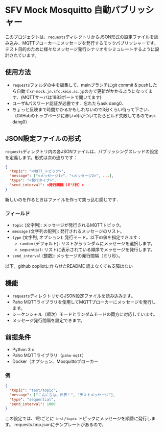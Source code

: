 # SFV Mock Mosquitto 自動パブリッシャー

このプロジェクトは、`requests`ディレクトリからJSON形式の設定ファイルを読み込み、MQTTブローカーにメッセージを発行するモックパブリッシャーです。テスト目的のために様々なメッセージ発行シナリオをシミュレートするように設計されています。

## 使用方法
- `requests`フォルダの中を編集して，mainブランチにgit commit & pushしたら自動で`xr-mock.jn.sfc.keio.ac.jp`の方で更新がかかるようになってます．(MQTTサーバは1883ポートで開いてます)
- ユーザ&パスワード認証が必要です．忘れたらask dang0．
- ちょっと反映まで時間かかるかもしれないので3分くらい待って下さい．（GitHubのトップページに赤い×印がついてたらビルド失敗してるのでask dang0）

## JSON設定ファイルの形式
`requests`ディレクトリ内の各JSONファイルは、パブリッシングスレッドの設定を定義します。形式は次の通りです：

```json
{
  "topic": "<MQTT_トピック>",
  "message": ["<メッセージ1>", "<メッセージ2>", ...],
  "type": "<発行タイプ>",
  "send_interval": <発行間隔（ミリ秒）>
}
```
新しいのを作るときはファイルを作って突っ込む感じです．

### フィールド
- `topic` (文字列): メッセージが発行されるMQTTトピック。
- `message` (文字列の配列): 発行されるメッセージのリスト。
- `type` (文字列, オプション): 発行モード。以下の値を指定できます：
  - `random` (デフォルト): リストからランダムにメッセージを選択します。
  - `sequential`: リストに表示されている順序でメッセージを発行します。
- `send_interval` (整数): メッセージの発行間隔（ミリ秒）。

以下，github copliotに作らせたREADME 読まなくても支障はない

## 機能
- `requests`ディレクトリからJSON設定ファイルを読み込みます。
- Paho MQTTライブラリを使用してMQTTブローカーにメッセージを発行します。
- シーケンシャル（順次）モードとランダムモードの両方に対応しています。
- メッセージ発行間隔を設定できます。

## 前提条件
- Python 3.x
- Paho MQTTライブラリ（`paho-mqtt`）
- Docker（オプション、Mosquittoブローカー

### 例
```json
{
  "topic": "test/topic",
  "message": ["こんにちは、世界！", "テストメッセージ"],
  "type": "sequential",
  "send_interval": 1000
}
```
この設定では、1秒ごとに `test/topic` トピックにメッセージを順番に発行します。
requests.tmp.jsonにテンプレートがあるので，

